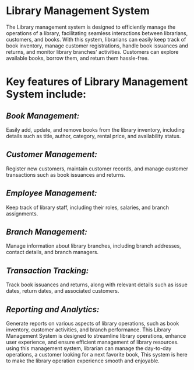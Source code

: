 # **Library Management System**

The Library management system is designed to efficiently manage the operations of a library, facilitating seamless interactions between librarians, customers, and books.
With this system, librarians can easily keep track of book inventory, manage customer registrations, handle book issuances and returns, and monitor library branches' activities. Customers can explore available books, borrow them, and return them hassle-free.

# **Key features of Library Management System include:**

## *Book Management:* 
Easily add, update, and remove books from the library inventory, including details such as title, author, category, rental price, and availability status.

## *Customer Management:* 
Register new customers, maintain customer records, and manage customer transactions such as book issuances and returns.

## *Employee Management:* 
Keep track of library staff, including their roles, salaries, and branch assignments.

## *Branch Management:* 
Manage information about library branches, including branch addresses, contact details, and branch managers.

## *Transaction Tracking:* 
Track book issuances and returns, along with relevant details such as issue dates, return dates, and associated customers.

## *Reporting and Analytics:*
Generate reports on various aspects of library operations, such as book inventory, customer activities, and branch performance. This Library Management System is designed to streamline library operations, enhance user experience, and ensure efficient management of library resources. using this management system, librarian can manage the day-to-day operations, a customer looking for a next favorite book, This system is here to make the library operation experience smooth and enjoyable.
